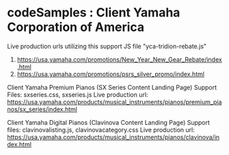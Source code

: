 # codeSamples : Client Yamaha Corporation of America

Live production urls utilizing this support JS file "yca-tridion-rebate.js"
1. https://usa.yamaha.com/promotions/New_Year_New_Gear_Rebate/index.html
2. https://usa.yamaha.com/promotions/psrs_silver_promo/index.html


Client Yamaha Premium Pianos (SX Series Content Landing Page)
Support Files: sxseries.css, sxseries.js
Live production url: https://usa.yamaha.com/products/musical_instruments/pianos/premium_pianos/sx_series/index.html


Client Yamaha Digital Pianos (Clavinova Content Landing Page)
Support files: clavinovalisting.js, clavinovacategory.css
Live production url: https://usa.yamaha.com/products/musical_instruments/pianos/clavinova/index.html

